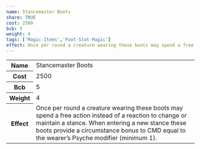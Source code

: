 ```yaml
---
name: Stancemaster Boots
share: TRUE
cost: 2500
bcb: 5
weight: 4
tags: ['Magic-Items','Foot-Slot-Magic']
effect: Once per round a creature wearing these boots may spend a free action instead of a reaction to change or maintain a stance. When entering a new stance these boots provide a circumstance bonus to CMD equal to the wearer’s Psyche modifier (minimum 1).
---
```

<p><span style="overflow-x: auto;"><table><tbody><tr><th>Name</th><td>Stancemaster Boots</td></tr><tr><th>Cost</th><td>2500</td></tr><tr><th>Bcb</th><td>5</td></tr><tr><th>Weight</th><td>4</td></tr><tr><th>Effect</th><td>Once per round a creature wearing these boots may spend a free action instead of a reaction to change or maintain a stance. When entering a new stance these boots provide a circumstance bonus to CMD equal to the wearer’s Psyche modifier (minimum 1).</td></tr></tbody></table></span></p>